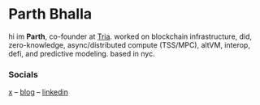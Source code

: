 # Parth Bhalla

hi im **Parth**, co-founder at [Tria](https://www.tria.so). worked on blockchain infrastructure, did, zero-knowledge, async/distributed compute (TSS/MPC), altVM, interop, defi, and predictive modeling. based in nyc.
 
### Socials

[x](https://twitter.com/parthbl) – [blog](https://www.parth.so) – [linkedin](https://www.linkedin.com/in/parthbl)
